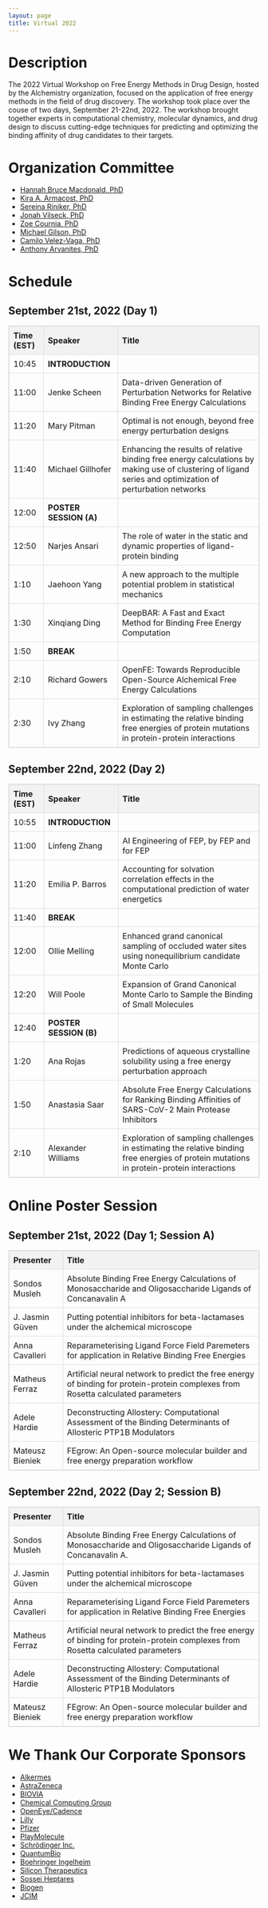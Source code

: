 ```yaml
---
layout: page
title: Virtual 2022
---
```


<style>
table {
  border-collapse: collapse;
  width: 100%;
  margin-bottom: 20px;
  border: 1px solid #ddd;
}

table th,
table td {
  border: 1px solid #ddd;
  padding: 8px;
  text-align: left;
}

table th {
  background-color: #f2f2f2;
  font-weight: bold;
}

  background-color: #f5f5f5;
}

table tr:nth-child(even) {
  background-color: #f9f9f9;
}

/* Green color for keynote speaker names */
.keynote-name {
  color: #2e7d32;
  font-weight: bold;
  font-size: 1.2em;
}

/* Style for poster winner links */
#poster-session-winners + table a {
  color: #2e7d32;
}
</style>

# Description
The 2022 Virtual Workshop on Free Energy Methods in Drug Design, hosted by the Alchemistry organization, focused on the application of free energy methods in the field of drug discovery. The workshop took place over the couse of two days, September 21-22nd, 2022. The workshop brought together experts in computational chemistry, molecular dynamics, and drug design to discuss cutting-edge techniques for predicting and optimizing the binding affinity of drug candidates to their targets.

# Organization Committee
* [Hannah Bruce Macdonald, PhD](https://www.linkedin.com/in/hannah-bruce-macdonald-b820a776/)
* [Kira A. Armacost, PhD](https://scholar.google.com/citations?user=mdIiZ7AAAAAJ&hl=en)
* [Sereina Riniker, PhD](https://www.linkedin.com/in/sereina-riniker-99a4473a/)
* [Jonah Vilseck, PhD](https://medicine.iu.edu/faculty/44747/vilseck-jonah)
* [Zoe Cournia, PhD](https://www.linkedin.com/in/zoecournia/)
* [Michael Gilson, PhD](https://www.linkedin.com/in/mkgilson/)
* [Camilo Velez-Vaga, PhD](https://www.linkedin.com/in/camilo-velez-vega-0ab62a17/)
* [Anthony Arvanites, PhD](https://www.linkedin.com/in/aarvanites/)

# Schedule
## September 21st, 2022 (Day 1)

| Time (EST)     | Speaker                | Title       |
|----------------|------------------------|------------------------------------|
| 10:45          | **INTRODUCTION**       | |
| 11:00          | Jenke Scheen           | Data-driven Generation of Perturbation Networks for Relative Binding Free Energy Calculations |
| 11:20          | Mary Pitman            | Optimal is not enough, beyond free energy perturbation designs |
| 11:40          | Michael Gillhofer      | Enhancing the results of relative binding free energy calculations by making use of clustering of ligand series and optimization of perturbation networks |
| 12:00          | **POSTER SESSION (A)**  | |
| 12:50          | Narjes Ansari          | The role of water in the static and dynamic properties of ligand-protein binding |
| 1:10           | Jaehoon Yang           | A new approach to the multiple potential problem in statistical mechanics |
| 1:30           | Xinqiang Ding          | DeepBAR: A Fast and Exact Method for Binding Free Energy Computation |
| 1:50           | **BREAK**              | |
| 2:10           | Richard Gowers         | OpenFE: Towards Reproducible Open-Source Alchemical Free Energy Calculations |
| 2:30           | Ivy Zhang              | Exploration of sampling challenges in estimating the relative binding free energies of protein mutations in protein-protein interactions |

## September 22nd, 2022 (Day 2)

| Time (EST)     | Speaker                | Title       |
|----------------|------------------------|------------------------------------|
| 10:55          | **INTRODUCTION**       | |
| 11:00          | Linfeng Zhang          | AI Engineering of FEP, by FEP and for FEP |
| 11:20          | Emilia P. Barros       | Accounting for solvation correlation effects in the computational prediction of water energetics |
| 11:40          | **BREAK**              | |
| 12:00          | Ollie Melling          | Enhanced grand canonical sampling of occluded water sites using nonequilibrium candidate Monte Carlo |
| 12:20          | Will Poole             | Expansion of Grand Canonical Monte Carlo to Sample the Binding of Small Molecules |
| 12:40          | **POSTER SESSION (B)**  | |
| 1:20           | Ana Rojas              | Predictions of aqueous crystalline solubility using a free energy perturbation approach |
| 1:50           | Anastasia Saar         | Absolute Free Energy Calculations for Ranking Binding Affinities of SARS-CoV-2 Main Protease Inhibitors |
| 2:10           | Alexander Williams     | Exploration of sampling challenges in estimating the relative binding free energies of protein mutations in protein-protein interactions |

# Online Poster Session
## September 21st, 2022 (Day 1; Session A)

| Presenter       | Title                                 |
|-----------------|---------------------------------------|
| Sondos Musleh   | Absolute Binding Free Energy Calculations of Monosaccharide and Oligosaccharide Ligands of Concanavalin A |
| J. Jasmin Güven | Putting potential inhibitors for beta-lactamases under the alchemical microscope |
| Anna Cavalleri  | Reparameterising Ligand Force Field Paremeters for application in Relative Binding Free Energies |
| Matheus Ferraz  | Artificial neural network to predict the free energy of binding for protein-protein complexes from Rosetta calculated parameters |
| Adele Hardie    | Deconstructing Allostery: Computational Assessment of the Binding Determinants of Allosteric PTP1B Modulators
| Mateusz Bieniek | FEgrow: An Open-source molecular builder and free energy preparation workflow

## September 22nd, 2022 (Day 2; Session B)

| Presenter       | Title                                 |
|-----------------|---------------------------------------|
| Sondos Musleh   | Absolute Binding Free Energy Calculations of Monosaccharide and Oligosaccharide Ligands of Concanavalin A. |
| J. Jasmin Güven | Putting potential inhibitors for beta-lactamases under the alchemical microscope |
| Anna Cavalleri  | Reparameterising Ligand Force Field Paremeters for application in Relative Binding Free Energies |
| Matheus Ferraz  | Artificial neural network to predict the free energy of binding for protein-protein complexes from Rosetta calculated parameters |
| Adele Hardie    | Deconstructing Allostery: Computational Assessment of the Binding Determinants of Allosteric PTP1B Modulators
| Mateusz Bieniek | FEgrow: An Open-source molecular builder and free energy preparation workflow |
 

# We Thank Our Corporate Sponsors
* [Alkermes](https://www.alkermes.com)
* [AstraZeneca](https://www.astrazeneca.com)
* [BIOVIA](https://www.3ds.com/products/biovia)
* [Chemical Computing Group](https://www.chemcomp.com)
* [OpenEye/Cadence](https://www.eyesopen.com)
* [Lilly](https://www.lilly.com)
* [Pfizer](https://www.pfizer.com)
* [PlayMolecule](https://open.playmolecule.org)
* [Schrödinger Inc.](http://www.schrodinger.com)
* [QuantumBio](https://www.quantumbioinc.com)
* [Boehringer Ingelheim](https://www.boehringer-ingelheim.com)
* [Silicon Therapeutics](http://www.silicontx.com)
* [Sossei Heptares](https://soseiheptares.com)
* [Biogen](https://www.biogen.com)
* [JCIM](https://pubs.acs.org/journal/jcisd8)

